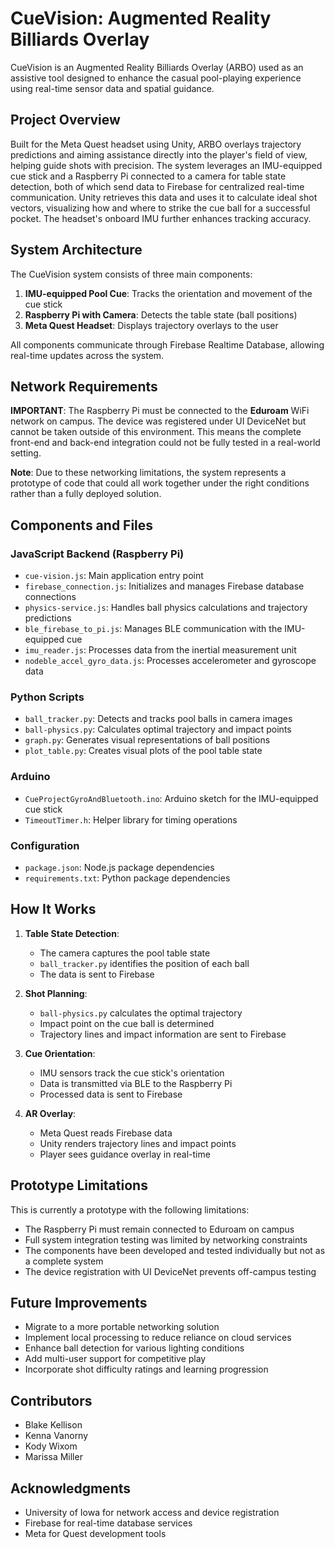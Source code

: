 # CueVision: Augmented Reality Billiards Overlay

CueVision is an Augmented Reality Billiards Overlay (ARBO) used as an assistive tool designed to enhance the casual pool-playing experience using real-time sensor data and spatial guidance.

## Project Overview

Built for the Meta Quest headset using Unity, ARBO overlays trajectory predictions and aiming assistance directly into the player's field of view, helping guide shots with precision. The system leverages an IMU-equipped cue stick and a Raspberry Pi connected to a camera for table state detection, both of which send data to Firebase for centralized real-time communication. Unity retrieves this data and uses it to calculate ideal shot vectors, visualizing how and where to strike the cue ball for a successful pocket. The headset's onboard IMU further enhances tracking accuracy.

## System Architecture

The CueVision system consists of three main components:

1. **IMU-equipped Pool Cue**: Tracks the orientation and movement of the cue stick
2. **Raspberry Pi with Camera**: Detects the table state (ball positions)
3. **Meta Quest Headset**: Displays trajectory overlays to the user

All components communicate through Firebase Realtime Database, allowing real-time updates across the system.

## Network Requirements

**IMPORTANT**: The Raspberry Pi must be connected to the **Eduroam** WiFi network on campus. The device was registered under UI DeviceNet but cannot be taken outside of this environment. This means the complete front-end and back-end integration could not be fully tested in a real-world setting.

**Note**: Due to these networking limitations, the system represents a prototype of code that could all work together under the right conditions rather than a fully deployed solution.

## Components and Files

### JavaScript Backend (Raspberry Pi)

- `cue-vision.js`: Main application entry point
- `firebase_connection.js`: Initializes and manages Firebase database connections
- `physics-service.js`: Handles ball physics calculations and trajectory predictions
- `ble_firebase_to_pi.js`: Manages BLE communication with the IMU-equipped cue
- `imu_reader.js`: Processes data from the inertial measurement unit
- `nodeble_accel_gyro_data.js`: Processes accelerometer and gyroscope data

### Python Scripts

- `ball_tracker.py`: Detects and tracks pool balls in camera images
- `ball-physics.py`: Calculates optimal trajectory and impact points
- `graph.py`: Generates visual representations of ball positions
- `plot_table.py`: Creates visual plots of the pool table state

### Arduino

- `CueProjectGyroAndBluetooth.ino`: Arduino sketch for the IMU-equipped cue stick
- `TimeoutTimer.h`: Helper library for timing operations

### Configuration

- `package.json`: Node.js package dependencies
- `requirements.txt`: Python package dependencies


## How It Works

1. **Table State Detection**:
   - The camera captures the pool table state
   - `ball_tracker.py` identifies the position of each ball
   - The data is sent to Firebase

2. **Shot Planning**:
   - `ball-physics.py` calculates the optimal trajectory
   - Impact point on the cue ball is determined
   - Trajectory lines and impact information are sent to Firebase

3. **Cue Orientation**:
   - IMU sensors track the cue stick's orientation
   - Data is transmitted via BLE to the Raspberry Pi
   - Processed data is sent to Firebase

4. **AR Overlay**:
   - Meta Quest reads Firebase data
   - Unity renders trajectory lines and impact points
   - Player sees guidance overlay in real-time

## Prototype Limitations

This is currently a prototype with the following limitations:

- The Raspberry Pi must remain connected to Eduroam on campus
- Full system integration testing was limited by networking constraints
- The components have been developed and tested individually but not as a complete system
- The device registration with UI DeviceNet prevents off-campus testing

## Future Improvements

- Migrate to a more portable networking solution
- Implement local processing to reduce reliance on cloud services
- Enhance ball detection for various lighting conditions
- Add multi-user support for competitive play
- Incorporate shot difficulty ratings and learning progression

## Contributors

- Blake Kellison
- Kenna Vanorny
- Kody Wixom
- Marissa Miller



## Acknowledgments

- University of Iowa for network access and device registration
- Firebase for real-time database services
- Meta for Quest development tools
